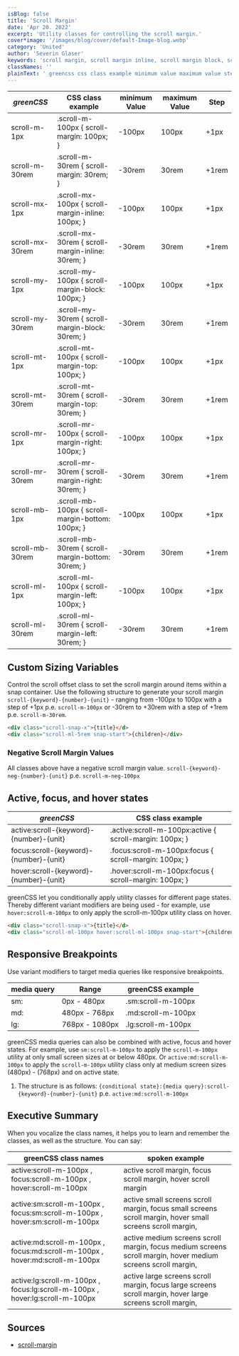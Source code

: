 ```yaml
---
isBlog: false
title: 'Scroll Margin'
date: 'Apr 20. 2022'
excerpt: 'Utility classes for controlling the scroll margin.'
cover*image: '/images/blog/cover/default-Image-blog.webp'
category: 'United'
author: 'Severin Glaser'
keywords: 'scroll margin, scroll margin inline, scroll margin block, scroll margin and snap'
classNames: ''
plainText: ' greencss css class example minimum value maximum value step scroll-m-1px scroll-m-100px scroll-margin: 100px; -100px 100px +1px scroll-m-30rem scroll-m-30rem scroll-margin: 30rem; -30rem 30rem +1rem scroll-mx-1px scroll-mx-100px scroll-margin-inline: 100px; -100px 100px +1px scroll-mx-30rem scroll-mx-30rem scroll-margin-inline: 30rem; -30rem 30rem +1rem scroll-my-1px scroll-my-100px scroll-margin-block: 100px; -100px 100px +1px scroll-my-30rem scroll-my-30rem scroll-margin-block: 30rem; -30rem 30rem +1rem scroll-mt-1px scroll-mt-100px scroll-margin-top: 100px; -100px 100px +1px scroll-mt-30rem scroll-mt-30rem scroll-margin-top: 30rem; -30rem 30rem +1rem scroll-mr-1px scroll-mr-100px scroll-margin-right: 100px; -100px 100px +1px scroll-mr-30rem scroll-mr-30rem scroll-margin-right: 30rem; -30rem 30rem +1rem scroll-mb-1px scroll-mb-100px scroll-margin-bottom: 100px; -100px 100px +1px scroll-mb-30rem scroll-mb-30rem scroll-margin-bottom: 30rem; -30rem 30rem +1rem scroll-ml-1px scroll-ml-100px scroll-margin-left: 100px; -100px 100px +1px scroll-ml-30rem scroll-ml-30rem scroll-margin-left: 30rem; -30rem 30rem +1rem custom sizing variables control the scroll offset class to set the scroll margin around items within a snap container use the following structure to generate your scroll margin `scroll keyword number unit ` ranging from -100px to 100px with a step of +1px p e `scroll-m-100px` or -30rem to +30rem with a step of +1rem p e `scroll-m-30rem`  negative scroll margin values all classes above have a negative scroll margin value `scroll keyword -neg number unit ` p e `scroll-m-neg-100px` active focus and hover states greencss css class example active:scroll keyword number unit active :scroll-m-100px:active scroll-margin: 100px; focus:scroll keyword number unit focus :scroll-m-100px:focus scroll-margin: 100px; hover:scroll keyword number unit hover :scroll-m-100px:focus scroll-margin: 100px; greencss let you conditionally apply utility classes for different page states thereby different variant modifiers are being used for example use `hover:scroll-m-100px` to only apply the scroll-m-100px utility class on hover  responsive breakpoints use variant modifiers to target media queries like responsive breakpoints media query range greencss example sm: 0px 480px sm:scroll-m-100px md: 480px 768px md:scroll-m-100px lg: 768px 1080px lg:scroll-m-100px greencss media queries can also be combined with active focus and hover states for example use `sm:scroll-m-100px` to apply the `scroll-m-100px` utility at only small screen sizes at or below 480px or `active:md:scroll-m-100px` to apply the `scroll-m-100px` utility class only at medium screen sizes 480px 768px and on active state 1 the structure is as follows: ` conditional state : media query :scroll keyword number unit ` p e `active:md:scroll-m-100px` executive summary when you vocalize the class names it helps you to learn and remember the classes as well as the structure you can say: greencss class names spoken example active:scroll-m-100px focus:scroll-m-100px hover:scroll-m-100px active scroll margin focus scroll margin hover scroll margin active:sm:scroll-m-100px focus:sm:scroll-m-100px hover:sm:scroll-m-100px active small screens scroll margin focus small screens scroll margin hover small screens scroll margin active:md:scroll-m-100px focus:md:scroll-m-100px hover:md:scroll-m-100px active medium screens scroll margin focus medium screens scroll margin hover medium screens scroll margin active:lg:scroll-m-100px focus:lg:scroll-m-100px hover:lg:scroll-m-100px active large screens scroll margin focus large screens scroll margin hover large screens scroll margin sources scroll-margin https: developer mozilla org en-us docs web css scroll-margin '
---
```


| _greenCSS_      | CSS class example                                 | minimum Value | maximum Value | Step  |
| --------------- | ------------------------------------------------- | ------------- | ------------- | ----- |
| scroll-m-1px    | .scroll-m-100px { scroll-margin: 100px; }         | -100px        | 100px         | +1px  |
| scroll-m-30rem  | .scroll-m-30rem { scroll-margin: 30rem; }         | -30rem        | 30rem         | +1rem |
| scroll-mx-1px   | .scroll-mx-100px { scroll-margin-inline: 100px; } | -100px        | 100px         | +1px  |
| scroll-mx-30rem | .scroll-mx-30rem { scroll-margin-inline: 30rem; } | -30rem        | 30rem         | +1rem |
| scroll-my-1px   | .scroll-my-100px { scroll-margin-block: 100px; }  | -100px        | 100px         | +1px  |
| scroll-my-30rem | .scroll-my-30rem { scroll-margin-block: 30rem; }  | -30rem        | 30rem         | +1rem |
| scroll-mt-1px   | .scroll-mt-100px { scroll-margin-top: 100px; }    | -100px        | 100px         | +1px  |
| scroll-mt-30rem | .scroll-mt-30rem { scroll-margin-top: 30rem; }    | -30rem        | 30rem         | +1rem |
| scroll-mr-1px   | .scroll-mr-100px { scroll-margin-right: 100px; }  | -100px        | 100px         | +1px  |
| scroll-mr-30rem | .scroll-mr-30rem { scroll-margin-right: 30rem; }  | -30rem        | 30rem         | +1rem |
| scroll-mb-1px   | .scroll-mb-100px { scroll-margin-bottom: 100px; } | -100px        | 100px         | +1px  |
| scroll-mb-30rem | .scroll-mb-30rem { scroll-margin-bottom: 30rem; } | -30rem        | 30rem         | +1rem |
| scroll-ml-1px   | .scroll-ml-100px { scroll-margin-left: 100px; }   | -100px        | 100px         | +1px  |
| scroll-ml-30rem | .scroll-ml-30rem { scroll-margin-left: 30rem; }   | -30rem        | 30rem         | +1rem |

## Custom Sizing Variables

Control the scroll offset class to set the scroll margin around items within a snap container. Use the following structure to generate your scroll margin `scroll-{keyword}-{number}-{unit}` - ranging from -100px to 100px with a step of +1px p.e. `scroll-m-100px` or -30rem to +30rem with a step of +1rem p.e. `scroll-m-30rem`.

```html
<div class="scroll-snap-x">{title}</d>
<div class="scroll-ml-5rem snap-start">{children}</div>
```

### Negative Scroll Margin Values

All classes above have a negative scroll margin value. `scroll-{keyword}-neg-{number}-{unit}` p.e. `scroll-m-neg-100px`

## Active, focus, and hover states

| _greenCSS_                              | CSS class example                                        |
| --------------------------------------- | -------------------------------------------------------- |
| active:scroll-{keyword}-{number}-{unit} | .active\:scroll-m-100px:active { scroll-margin: 100px; } |
| focus:scroll-{keyword}-{number}-{unit}  | .focus\:scroll-m-100px:focus { scroll-margin: 100px; }   |
| hover:scroll-{keyword}-{number}-{unit}  | .hover\:scroll-m-100px:focus { scroll-margin: 100px; }   |

greenCSS let you conditionally apply utility classes for different page states. Thereby different variant modifiers are being used - for example, use `hover:scroll-m-100px` to only apply the scroll-m-100px utility class on hover.

```html
<div class="scroll-snap-x">{title}</d>
<div class="scroll-ml-100px hover:scroll-ml-100px snap-start">{children}</div>

```

## Responsive Breakpoints

Use variant modifiers to target media queries like responsive breakpoints.

| media query | Range          | greenCSS example   |
| ----------- | -------------- | ------------------ |
| sm:         | 0px - 480px    | .sm:scroll-m-100px |
| md:         | 480px - 768px  | .md:scroll-m-100px |
| lg:         | 768px - 1080px | .lg:scroll-m-100px |

greenCSS media queries can also be combined with active, focus and hover states. For example, use `sm:scroll-m-100px` to apply the `scroll-m-100px` utility at only small screen sizes at or below 480px. Or `active:md:scroll-m-100px` to apply the `scroll-m-100px` utility class only at medium screen sizes (480px) - (768px) and on active state.

1. The structure is as follows: `{conditional state}:{media query}:scroll-{keyword}-{number}-{unit}` p.e. `active:md:scroll-m-100px`

## Executive Summary

When you vocalize the class names, it helps you to learn and remember the classes, as well as the structure. You can say:

| greenCSS class names                                                         | spoken example                                                                                               |
| ---------------------------------------------------------------------------- | ------------------------------------------------------------------------------------------------------------ |
| active:scroll-m-100px , focus:scroll-m-100px , hover:scroll-m-100px          | active scroll margin, focus scroll margin, hover scroll margin                                               |
| active:sm:scroll-m-100px , focus:sm:scroll-m-100px , hover:sm:scroll-m-100px | active small screens scroll margin, focus small screens scroll margin, hover small screens scroll margin,    |
| active:md:scroll-m-100px , focus:md:scroll-m-100px , hover:md:scroll-m-100px | active medium screens scroll margin, focus medium screens scroll margin, hover medium screens scroll margin, |
| active:lg:scroll-m-100px , focus:lg:scroll-m-100px , hover:lg:scroll-m-100px | active large screens scroll margin, focus large screens scroll margin, hover large screens scroll margin,    |

## Sources

- [scroll-margin](https://developer.mozilla.org/en-US/docs/Web/CSS/scroll-margin)
